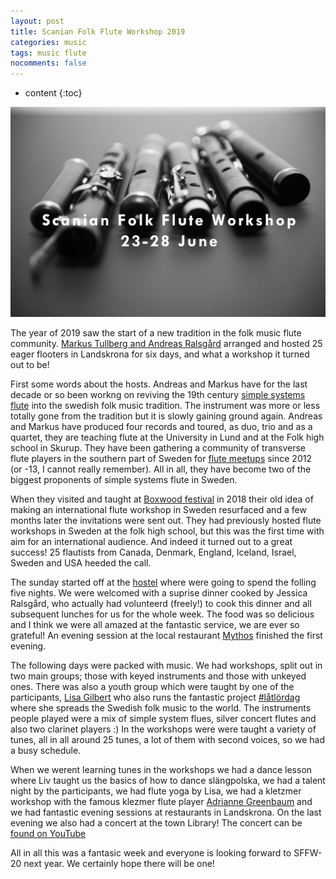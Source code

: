 ```yaml
---
layout: post
title: Scanian Folk Flute Workshop 2019
categories: music
tags: music flute
nocomments: false
---
```

* content
{:toc}

![](/images/SFFW19_logo.jpg)

The year of 2019 saw the start of a new tradition in the folk music flute community. [Markus Tullberg and Andreas Ralsgård](http://ralsgardtullberg.blogspot.com/) arranged and hosted 25 eager flooters in Landskrona for six days, and what a workshop it turned out to be!

First some words about the hosts. Andreas and Markus have for the last decade or so been workng on reviving the 19th century [simple systems flute](https://en.wikipedia.org/wiki/Simple_system_flute) into the swedish folk music tradition. The instrument was more or less totally gone from the tradition but it is slowly gaining ground again. Andreas and Markus have produced four records and toured, as duo, trio and as a quartet, they are teaching flute at the University in Lund and at the Folk high school in Skurup. They have been gathering a community of transverse flute players in the southern part of Sweden for [flute meetups](http://transverse.se/) since 2012 (or -13, I cannot really remember). All in all, they have become two of the biggest proponents of simple systems flute in Sweden.

When they visited and taught at [Boxwood festival](https://www.boxwood.org/) in 2018 their old idea of making an international flute workshop in Sweden resurfaced and a few months later the invitations were sent out. They had previously hosted flute workshops in Sweden at the folk high school, but this was the first time with aim for an international audience. And indeed it turned out to a great success! 25 flautists from Canada, Denmark, England, Iceland, Israel, Sweden and  USA heeded the call.



The sunday started off at the [hostel](https://www.swedishtouristassociation.com/facilities/stf-landskrona-hostel/) where were going to spend the folling five nights. We were welcomed with a suprise dinner cooked by Jessica Ralsgård, who actually had volunteerd (freely!) to cook this dinner and all subsequent lunches for us for the whole week. The food was so delicious and I think we were all amazed at the fantastic service, we are ever so grateful! An evening session at the local restaurant [Mythos](https://goo.gl/maps/m4nphrMnQAEdLDx39) finished the first evening.

The following days were packed with music. We had workshops, split out in two main groups; those with keyed instruments and those with unkeyed ones. There was also a youth group which were taught by one of the participants, [Lisa Gilbert](https://stlouisflutelessons.com/) who also runs the fantastic project [#låtlördag](https://gilbertmusicstudio.wordpress.com/latlordag/) where she spreads the Swedish folk music to the world. The instruments people played were a mix of simple system flues, silver concert flutes and also two clarinet players :) In the workshops were were taught a variety of tunes, all in all around 25 tunes, a lot of them with second voices, so we had a busy schedule.

When we werent learning tunes in the workshops we had a dance lesson where Liv taught us the basics of how to dance slängpolska, we had a talent night by the participants, we had flute yoga by Lisa, we had a kletzmer workshop with the famous klezmer flute player [Adrianne Greenbaum](https://www.mtholyoke.edu/people/adrianne-greenbaum) and we had fantastic evening sessions at restaurants in Landskrona. On the last evening we also had a concert at the town Library! The concert can be [found on YouTube](https://www.youtube.com/playlist?list=PLxw8bxunT7bcxhCOw1xhQpSZRx8Mu2zgj)

All in all this was a fantasic week and everyone is looking forward to SFFW-20 next year. We certainly hope there will be one!